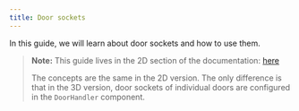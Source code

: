 ```yaml
---
title: Door sockets
---
```


In this guide, we will learn about door sockets and how to use them.

> **Note:** This guide lives in the 2D section of the documentation: [here](../../guides/door-sockets.md)
>
> The concepts are the same in the 2D version. The only difference is that in the 3D version, door sockets of individual doors are configured in the `DoorHandler` component.
